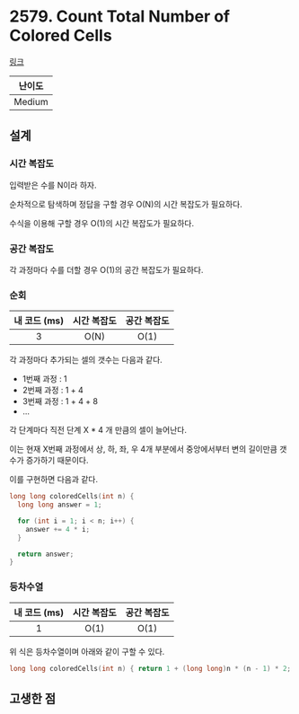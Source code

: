 # 2579. Count Total Number of Colored Cells

[링크](https://leetcode.com/problems/count-total-number-of-colored-cells/description/)

| 난이도 |
| :----: |
| Medium |

## 설계

### 시간 복잡도

입력받은 수를 N이라 하자.

순차적으로 탐색하며 정답을 구할 경우 O(N)의 시간 복잡도가 필요하다.

수식을 이용해 구할 경우 O(1)의 시간 복잡도가 필요하다.

### 공간 복잡도

각 과정마다 수를 더할 경우 O(1)의 공간 복잡도가 필요하다.

### 순회

| 내 코드 (ms) | 시간 복잡도 | 공간 복잡도 |
| :----------: | :---------: | :---------: |
|      3       |    O(N)     |    O(1)     |

각 과정마다 추가되는 셀의 갯수는 다음과 같다.

- 1번째 과정 : 1
- 2번째 과정 : 1 + 4
- 3번째 과정 : 1 + 4 + 8
- ...

각 단계마다 직전 단계 X \* 4 개 만큼의 셀이 늘어난다.

이는 현재 X번째 과정에서 상, 하, 좌, 우 4개 부분에서 중앙에서부터 변의 길이만큼 갯수가 증가하기 때문이다.

이를 구현하면 다음과 같다.

```cpp
long long coloredCells(int n) {
  long long answer = 1;

  for (int i = 1; i < n; i++) {
    answer += 4 * i;
  }

  return answer;
}
```

### 등차수열

| 내 코드 (ms) | 시간 복잡도 | 공간 복잡도 |
| :----------: | :---------: | :---------: |
|      1       |    O(1)     |    O(1)     |

위 식은 등차수열이며 아래와 같이 구할 수 있다.

```cpp
long long coloredCells(int n) { return 1 + (long long)n * (n - 1) * 2; }
```

## 고생한 점
